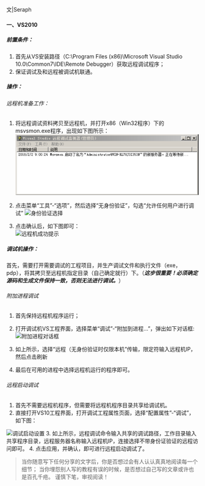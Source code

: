 
文|Seraph
#### 一、VS2010

##### 前置条件：
1. 首先从VS安装路径（C:\Program Files (x86)\Microsoft Visual Studio 10.0\Common7\IDE\Remote Debugger）获取远程调试程序；
2. 保证调试及和远程被调试机联通。 

##### 操作：
###### 远程机准备工作：
1. 将远程调试资料拷贝至远程机，并打开x86（Win32程序）下的msvsmon.exe程序，出现如下图所示：
![远程调试监视器](vs.jpeg)

2. 点击菜单“工具”-“选项”，然后选择“无身份验证”，勾选“允许任何用户进行调试”
![身份验证选择](https://imgconvert.csdnimg.cn/aHR0cDovL3VwbG9hZC1pbWFnZXMuamlhbnNodS5pby91cGxvYWRfaW1hZ2VzLzQ1NTc2NjUtYmFjZThmOWU4ZWM0YjU5ZS5wbmc?x-oss-process=image/format,png)

3. 点击确认后，如下图即可：   
![远程机成功提示](https://imgconvert.csdnimg.cn/aHR0cDovL3VwbG9hZC1pbWFnZXMuamlhbnNodS5pby91cGxvYWRfaW1hZ2VzLzQ1NTc2NjUtN2VmMDc4ZTkxN2U0NmNiMy5wbmc?x-oss-process=image/format,png)

##### 调试机操作：
首先，需要打开需要调试的工程项目，并生产调试文件和执行文件（exe，pdp），将其拷贝至远程机指定目录（自己确定就行）下。（***这步很重要！必须确定源码和生成文件保持一致，否则无法进行调试。***）
###### 附加进程调试
1. 首先保持远程机程序运行；
2. 打开调试机VS工程界面，选择菜单“调试”-“附加到进程...”，弹出如下对话框:
![附加进程对话框](https://imgconvert.csdnimg.cn/aHR0cDovL3VwbG9hZC1pbWFnZXMuamlhbnNodS5pby91cGxvYWRfaW1hZ2VzLzQ1NTc2NjUtY2ZhMzhjYzY1ZDdhYzg3Ny5wbmc?x-oss-process=image/format,png)

3. 如上所示，选择“远程（无身份验证时仅限本机”传输，限定符输入远程机IP，然后点击刷新
4. 最后在可用的进程中选择远程机运行的程序即可。

###### 远程启动调试
1. 首先不需要远程机程序，但需要将远程机程序目录共享给调试机。
2. 直接打开VS10工程界面，打开调试工程属性页面，选择“配置属性”-“调试”，如下图：

![调试启动设置](https://imgconvert.csdnimg.cn/aHR0cDovL3VwbG9hZC1pbWFnZXMuamlhbnNodS5pby91cGxvYWRfaW1hZ2VzLzQ1NTc2NjUtOTI2NjBlZTMyYzVkYTdlMS5wbmc?x-oss-process=image/format,png)
3. 如上所示，远程调试命令输入共享的调试路径，工作目录输入共享程序目录，远程服务器名称输入远程机IP，连接选择不带身份证验证的远程访问即可。
4. 点击应用，并确认，即可进行远程启动调试了。 






>当你随意写下任何分享的文字后，你是否想过会有人认认真真地阅读每一个细节；
>当你埋怨别人写的教程有误的时候，是否想过自己写的文章或许也是百孔千疮。
>谨慎下笔，审视阅读！
